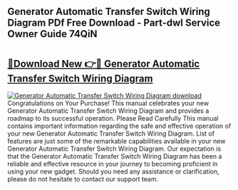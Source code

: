 ## Generator Automatic Transfer Switch Wiring Diagram PDf Free Download - Part-dwI Service Owner Guide 74QiN

# <h2><a href="http://dfm79c1.blite.top/?on=Generator+Automatic+Transfer+Switch+Wiring+Diagram">🔗Download New 👉🔴 Generator Automatic Transfer Switch Wiring Diagram</a></h2>

[![Generator Automatic Transfer Switch Wiring Diagram download](https://i.imgur.com/lujVjoI.png)](http://dfm79c1.blite.top/?on=Generator+Automatic+Transfer+Switch+Wiring+Diagram)
Congratulations on Your Purchase! This manual celebrates your new Generator Automatic Transfer Switch Wiring Diagram and provides a roadmap to its successful operation. Please Read Carefully This manual contains important information regarding the safe and effective operation of your new Generator Automatic Transfer Switch Wiring Diagram. List of features are just some of the remarkable capabilities available in your new Generator Automatic Transfer Switch Wiring Diagram. Our expectation is that the Generator Automatic Transfer Switch Wiring Diagram has been a reliable and effective resource in your journey to becoming proficient in using your new gadget. Should you need any assistance or clarification, please do not hesitate to contact our support team.
